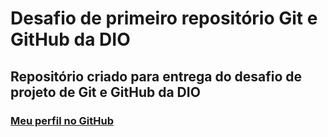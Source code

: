# Desafio de primeiro repositório Git e GitHub da DIO

## Repositório criado para entrega do desafio de projeto de Git e GitHub da DIO

### [Meu perfil no GitHub](https://github.com/hdjin7)
